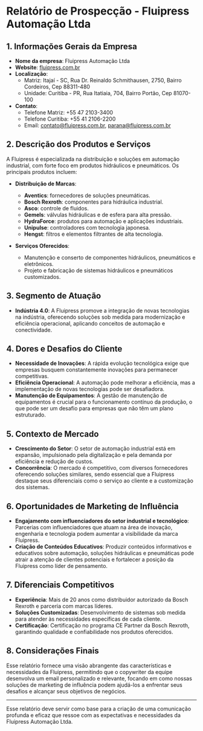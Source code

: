 # Relatório de Prospecção - Fluipress Automação Ltda

## 1. Informações Gerais da Empresa
- **Nome da empresa**: Fluipress Automação Ltda
- **Website**: [fluipress.com.br](http://www.fluipress.com.br)
- **Localização**: 
  - Matriz: Itajaí - SC, Rua Dr. Reinaldo Schmithausen, 2750, Bairro Cordeiros, Cep 88311-480
  - Unidade: Curitiba - PR, Rua Itatiaia, 704, Bairro Portão, Cep 81070-100
- **Contato**:
  - Telefone Matriz: +55 47 2103-3400
  - Telefone Curitiba: +55 41 2106-2200
  - Email: contato@fluipress.com.br, parana@fluipress.com.br

## 2. Descrição dos Produtos e Serviços
A Fluipress é especializada na distribuição e soluções em automação industrial, com forte foco em produtos hidráulicos e pneumáticos. Os principais produtos incluem:

- **Distribuição de Marcas**:
  - **Aventics**: fornecedores de soluções pneumáticas.
  - **Bosch Rexroth**: componentes para hidráulica industrial.
  - **Asco**: controle de fluidos.
  - **Gemels**: válvulas hidráulicas e de esfera para alta pressão.
  - **HydraForce**: produtos para automação e aplicações industriais.
  - **Unipulse**: controladores com tecnologia japonesa.
  - **Hengst**: filtros e elementos filtrantes de alta tecnologia.

- **Serviços Oferecidos**:
  - Manutenção e conserto de componentes hidráulicos, pneumáticos e eletrônicos.
  - Projeto e fabricação de sistemas hidráulicos e pneumáticos customizados.

## 3. Segmento de Atuação
- **Indústria 4.0**: A Fluipress promove a integração de novas tecnologias na indústria, oferecendo soluções sob medida para modernização e eficiência operacional, aplicando conceitos de automação e conectividade.
  
## 4. Dores e Desafios do Cliente
- **Necessidade de Inovações**: A rápida evolução tecnológica exige que empresas busquem constantemente inovações para permanecer competitivas.
- **Eficiência Operacional**: A automação pode melhorar a eficiência, mas a implementação de novas tecnologias pode ser desafiadora.
- **Manutenção de Equipamentos**: A gestão de manutenção de equipamentos é crucial para o funcionamento contínuo da produção, o que pode ser um desafio para empresas que não têm um plano estruturado.

## 5. Contexto de Mercado
- **Crescimento do Setor**: O setor de automação industrial está em expansão, impulsionado pela digitalização e pela demanda por eficiência e redução de custos.
- **Concorrência**: O mercado é competitivo, com diversos fornecedores oferecendo soluções similares, sendo essencial que a Fluipress destaque seus diferenciais como o serviço ao cliente e a customização dos sistemas.

## 6. Oportunidades de Marketing de Influência
- **Engajamento com influenciadores do setor industrial e tecnológico**: Parcerias com influenciadores que atuam na área de inovação, engenharia e tecnologia podem aumentar a visibilidade da marca Fluipress.
- **Criação de Conteúdos Educativos**: Produzir conteúdos informativos e educativos sobre automação, soluções hidráulicas e pneumáticas pode atrair a atenção de clientes potenciais e fortalecer a posição da Fluipress como líder de pensamento.

## 7. Diferenciais Competitivos
- **Experiência**: Mais de 20 anos como distribuidor autorizado da Bosch Rexroth e parceria com marcas líderes.
- **Soluções Customizadas**: Desenvolvimento de sistemas sob medida para atender às necessidades específicas de cada cliente.
- **Certificação**: Certificação no programa CE Partner da Bosch Rexroth, garantindo qualidade e confiabilidade nos produtos oferecidos.

## 8. Considerações Finais
Esse relatório fornece uma visão abrangente das características e necessidades da Fluipress, permitindo que o copywriter da equipe desenvolva um email personalizado e relevante, focando em como nossas soluções de marketing de influência podem ajudá-los a enfrentar seus desafios e alcançar seus objetivos de negócios.

--- 

Esse relatório deve servir como base para a criação de uma comunicação profunda e eficaz que ressoe com as expectativas e necessidades da Fluipress Automação Ltda.